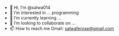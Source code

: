 - 👋 Hi, I’m @salwa014
- 👀 I’m interested in ... programming
- 🌱 I’m currently learning ...
- 💞️ I’m looking to collaborate on ...
- 📫 How to reach me Gmail: salwaferose@gmail.com

<!---
salwa014/salwa014 is a ✨ special ✨ repository because its `README.md` (this file) appears on your GitHub profile.
You can click the Preview link to take a look at your changes.
--->
